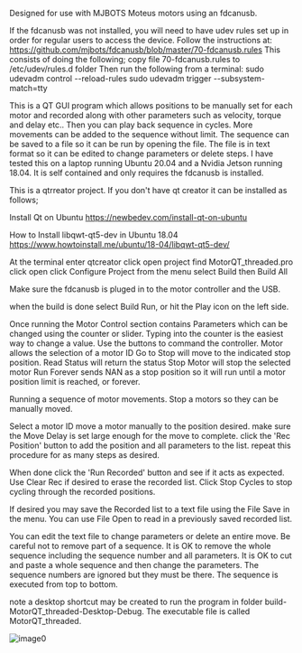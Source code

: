 Designed for use with MJBOTS Moteus motors using an fdcanusb.

If the fdcanusb was not installed, you will need to have udev rules set up in order for regular users to access the device. Follow the instructions at: https://github.com/mjbots/fdcanusb/blob/master/70-fdcanusb.rules This consists of doing the following; copy file 70-fdcanusb.rules to /etc/udev/rules.d folder Then run the following from a terminal: sudo udevadm control --reload-rules sudo udevadm trigger --subsystem-match=tty

This is a QT GUI program which allows positions to be manually set for each motor and recorded along with other parameters such as velocity, torque and delay etc.. Then you can play back sequence in cycles. More movements can be added to the sequence without limit. The sequence can be saved to a file so it can be run by opening the file. The file is in text format so it can be edited to change parameters or delete steps. I have tested this on a laptop running Ubuntu 20.04 and a Nvidia Jetson running 18.04. It is self contained and only requires the fdcanusb is installed.

This is a qtrreator project. If you don't have qt creator it can be installed as follows;

Install Qt on Ubuntu https://newbedev.com/install-qt-on-ubuntu

How to Install libqwt-qt5-dev in Ubuntu 18.04 https://www.howtoinstall.me/ubuntu/18-04/libqwt-qt5-dev/

At the terminal enter qtcreator click open project find MotorQT_threaded.pro click open click Configure Project from the menu select Build then Build All

Make sure the fdcanusb is pluged in to the motor controller and the USB.

when the build is done select Build Run, or hit the Play icon on the left side.

Once running the Motor Control section contains Parameters which can be changed using the counter or slider. Typing into the counter is the easiest way to change a value. Use the buttons to command the controller. Motor allows the selection of a motor ID Go to Stop will move to the indicated stop position. Read Status will return the status Stop Motor will stop the selected motor Run Forever sends NAN as a stop position so it will run until a motor position limit is reached, or forever.

Running a sequence of motor movements. Stop a motors so they can be manually moved.

Select a motor ID move a motor manually to the position desired. make sure the Move Delay is set large enough for the move to complete. click the 'Rec Position' button to add the position and all parameters to the list. repeat this procedure for as many steps as desired.

When done click the 'Run Recorded' button and see if it acts as expected. Use Clear Rec if desired to erase the recorded list. Click Stop Cycles to stop cycling through the recorded positions.

If desired you may save the Recorded list to a text file using the File Save in the menu. You can use File Open to read in a previously saved recorded list.

You can edit the text file to change parameters or delete an entire move. Be careful not to remove part of a sequence. It is OK to remove the whole sequence including the sequence number and all parameters. It is OK to cut and paste a whole sequence and then change the parameters. The sequence numbers are ignored but they must be there. The sequence is executed from top to bottom.

note a desktop shortcut may be created to run the program in folder build-MotorQT_threaded-Desktop-Debug. The executable file is called MotorQT_threaded.

![image0](https://user-images.githubusercontent.com/10259360/185727330-1956d9e8-f2fb-4632-bf15-0f9d7283d608.jpeg)
